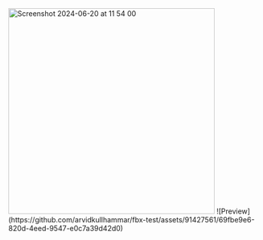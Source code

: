 

<img width="410" alt="Screenshot 2024-06-20 at 11 54 00" src="https://github.com/arvidkullhammar/fbx-test/assets/91427561/f03d15fd-fa41-4b2c-8679-654c7d760584">
![Preview](https://github.com/arvidkullhammar/fbx-test/assets/91427561/69fbe9e6-820d-4eed-9547-e0c7a39d42d0)
